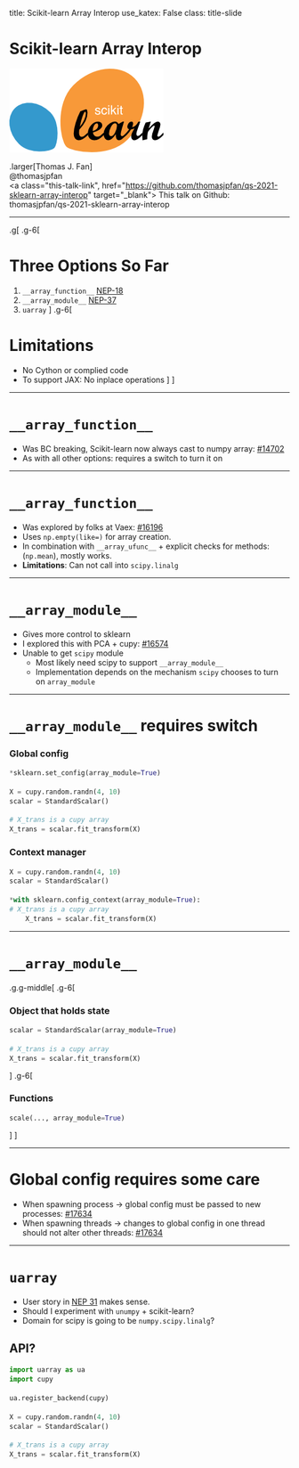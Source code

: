 title: Scikit-learn Array Interop
use_katex: False
class: title-slide

# Scikit-learn Array Interop

![](images/scikit-learn-logo-notext.png)

.larger[Thomas J. Fan]<br>
@thomasjpfan<br>
<a class="this-talk-link", href="https://github.com/thomasjpfan/qs-2021-sklearn-array-interop" target="_blank">
This talk on Github: thomasjpfan/qs-2021-sklearn-array-interop</a>

---

.g[
.g-6[
# Three Options So Far

1. `__array_function__` [NEP-18](https://numpy.org/neps/nep-0018-array-function-protocol.html)
2. `__array_module__` [NEP-37](https://numpy.org/neps/nep-0037-array-module.html)
3. `uarray`
]
.g-6[
# Limitations
- No Cython or complied code
- To support JAX: No inplace operations
]
]

---

# `__array_function__`

- Was BC breaking, Scikit-learn now always cast to numpy array: [#14702](https://github.com/scikit-learn/scikit-learn/pull/14702)
- As with all other options: requires a switch to turn it on

---

# `__array_function__`

- Was explored by folks at Vaex: [#16196](https://github.com/scikit-learn/scikit-learn/pull/16196)
- Uses `np.empty(like=)` for array creation.
- In combination with `__array_ufunc__` + explicit checks for methods: (`np.mean`), mostly works.
- **Limitations**: Can not call into `scipy.linalg`

---

# `__array_module__`

- Gives more control to sklearn
- I explored this with PCA + cupy: [#16574](https://github.com/scikit-learn/scikit-learn/pull/16574)
- Unable to get `scipy` module
    - Most likely need scipy to support `__array_module__`
    - Implementation depends on the mechanism `scipy` chooses to turn on `array_module`

---

# `__array_module__` requires switch

### Global config
```python
*sklearn.set_config(array_module=True)

X = cupy.random.randn(4, 10)
scalar = StandardScalar()

# X_trans is a cupy array
X_trans = scalar.fit_transform(X)
```

### Context manager
```python
X = cupy.random.randn(4, 10)
scalar = StandardScalar()

*with sklearn.config_context(array_module=True):
# X_trans is a cupy array
    X_trans = scalar.fit_transform(X)
```

---

# `__array_module__`

.g.g-middle[
.g-6[
### Object that holds state
```python
scalar = StandardScalar(array_module=True)

# X_trans is a cupy array
X_trans = scalar.fit_transform(X)
```
]
.g-6[
### Functions

```python
scale(..., array_module=True)
```
]
]


---

# Global config requires some care

- When spawning process -> global config must be passed to new processes: [#17634](https://github.com/scikit-learn/scikit-learn/pull/17634)
- When spawning threads -> changes to global config in one thread should not alter other threads: [#17634](https://github.com/scikit-learn/scikit-learn/pull/18736)

---

# `uarray`

- User story in [NEP 31](https://numpy.org/neps/nep-0031-uarray.html) makes sense.
- Should I experiment with `unumpy` + scikit-learn?
- Domain for scipy is going to be `numpy.scipy.linalg`?

## API?

```python
import uarray as ua
import cupy

ua.register_backend(cupy)

X = cupy.random.randn(4, 10)
scalar = StandardScalar()

# X_trans is a cupy array
X_trans = scalar.fit_transform(X)
```
